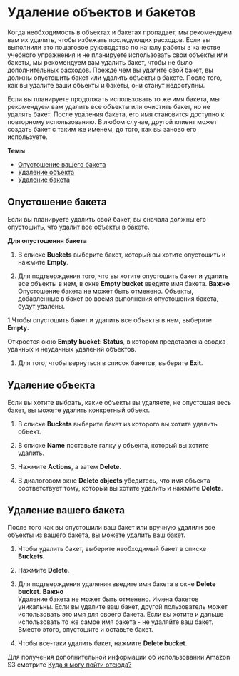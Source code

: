 # Удаление объектов и бакетов<a name="DeletingAnObjectandBucket"></a>

Когда необходимость в объектах и бакетах пропадает, мы рекомендуем вам их удалить, чтобы избежать последующих расходов\. Если вы выполнили это пошаговое руководство по началу работы в качестве учебного упражнения и не планируете использовать свои объекты или бакеты, мы рекомендуем вам удалить бакет, чтобы не было дополнительных расходов\. Прежде чем вы удалите свой бакет, вы должны опустошить бакет или удалить объекты в бакете\. После того, как вы удалите ваши объекты и бакеты, они станут недоступны\.

Если вы планируете продолжать использовать то же имя бакета, мы рекомендуем вам удалить все объекты или очистить бакет, но не удалять бакет\. После удаления бакета, его имя становится доступно к повторному использованию\. В любом случае, другой клиент может создать бакет с таким же именем, до того, как вы заново его используете\. 

**Темы**
+ [Опустошение вашего бакета](#clean-up-empty-bucket)
+ [Удаление объекта](#clean-up-delete-objects)
+ [Удаление бакета](#clean-up-delete-bucket)

## Опустошение бакета<a name="clean-up-empty-bucket"></a>

Если вы планируете удалить свой бакет, вы сначала должны его опустошить, что удалит все объекты в бакете\. 

**Для опустошения бакета**

1. В списке **Buckets** выберите бакет, который вы хотите опустошить и нажмите **Empty**\.

1. Для подтверждения того, что вы хотите опустошить бакет и удалить все объекты в нем, в окне **Empty bucket** введите имя бакета\.
**Важно**  
Опустошение бакета не может быть отменено\. Объекты, добавленные в бакет во время выполнения опустошения бакета, будут удалены\.

1.Чтобы опустошить бакет и удалить все объекты в нем, выберите **Empty**\.

   Откроется окно **Empty bucket: Status**, в котором представлена сводка удачных и неудачных удалений объектов\.

1. Для того, чтобы вернуться в список бакетов, выберите **Exit**\.

## Удаление объекта<a name="clean-up-delete-objects"></a>

Если вы хотите выбрать, какие объекты вы удаляете, не опустошая весь бакет, вы можете удалить конкретный объект\. 

1. В списке **Buckets** выберите бакет из которого вы хотите удалить объект\.

1. В списке **Name** поставьте галку у объекта, который вы хотите удалить\.

1. Нажмите **Actions**, а затем **Delete**\.

1. В диалоговом окне **Delete objects** убедитесь, что имя объекта соответствует тому, который вы хотите удалить и нажмите **Delete**\.

## Удаление вашего бакета<a name="clean-up-delete-bucket"></a>

После того как вы опустошили ваш бакет или вручную удалили все объекты из вашего бакета, вы можете удалить ваш бакет\.

1. Чтобы удалить бакет, выберите необходимый бакет в списке **Buckets**\.

1. Нажмите **Delete**\.

1. Для подтверждения удаления введите имя бакета в окне **Delete bucket**\.
**Важно**  
Удаление бакета не может быть отменено\. Имена бакетов уникальны\. Если вы удалите ваш бакет, другой пользователь может использовать это имя для своего бакета\. Если вы хотите и дальше использовать то же самое имя бакета - не удаляйте ваш бакет\. Вместо этого, опустошите и оставьте бакет\. 

1. Чтобы все-таки удалить бакет, нажмите **Delete bucket**\.

Для получения дополнительной информации об использовании Amazon S3 смотрите [Куда я могу пойти отсюда?](ImplementingS3.md)
